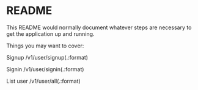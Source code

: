 # README

This README would normally document whatever steps are necessary to get the
application up and running.

Things you may want to cover:

Signup
/v1/user/signup(.:format) 

Signin
/v1/user/signin(.:format)  

List user
/v1/user/all(.:format)  


